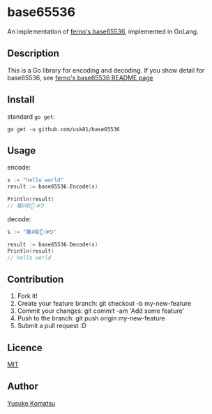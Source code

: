 # base65536

An implementation of [ferno's base65536](https://github.com/ferno/base65536), implemented in GoLang.

## Description

This is a Go library for encoding and decoding.
If you show detail for base65536, see [ferno's base65536 README page](https://github.com/ferno/base65536/)

## Install

standard `go get`:

```
go get -u github.com/usk81/base65536
```

## Usage

encode:

```go
s := "hello world"
result := base65536.Encode(s)

Println(result)
// 驨ꍬ啯𒁷ꍲᕤ
```

decode:

```go
s := "驨ꍬ啯𒁷ꍲᕤ"

result := base65536.Decode(s)
Println(result)
// hello world
```


## Contribution

1. Fork it!
2. Create your feature branch: git checkout -b my-new-feature
3. Commit your changes: git commit -am 'Add some feature'
4. Push to the branch: git push origin my-new-feature
5. Submit a pull request :D

## Licence

[MIT](https://github.com/usk81/base65536/blob/master/LICENSE)

## Author

[Yusuke Komatsu](https://github.com/usk81)
